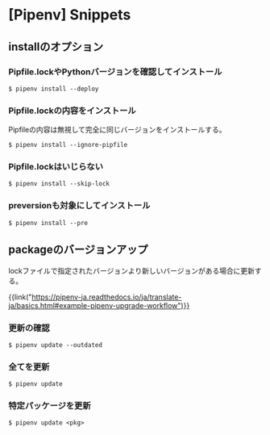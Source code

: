 # [Pipenv] Snippets


installのオプション
-------------------

### Pipfile.lockやPythonバージョンを確認してインストール

```
$ pipenv install --deploy
```

### Pipfile.lockの内容をインストール

Pipfileの内容は無視して完全に同じバージョンをインストールする。

```
$ pipenv install --ignore-pipfile
```

### Pipfile.lockはいじらない

```
$ pipenv install --skip-lock
```

### preversionも対象にしてインストール

```
$ pipenv install --pre
```


packageのバージョンアップ
-------------------------

lockファイルで指定されたバージョンより新しいバージョンがある場合に更新する。

{{link("https://pipenv-ja.readthedocs.io/ja/translate-ja/basics.html#example-pipenv-upgrade-workflow")}}

### 更新の確認

```
$ pipenv update --outdated
```

### 全てを更新

```
$ pipenv update
```

### 特定パッケージを更新

```
$ pipenv update <pkg>
```